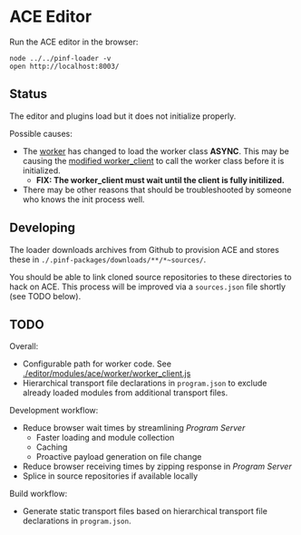 ACE Editor
==========

Run the ACE editor in the browser:

    node ../../pinf-loader -v
    open http://localhost:8003/


Status
------

The editor and plugins load but it does not initialize properly.

Possible causes:

  * The [worker](https://github.com/pinf/loader-js/blob/6740bd1fd8bb49974c145ca98fde92d67458786c/demos/ACE/worker/worker.js#L56-60) has changed
    to load the worker class **ASYNC**. This may be causing the [modified worker_client](https://github.com/pinf/loader-js/blob/6740bd1fd8bb49974c145ca98fde92d67458786c/demos/ACE/editor/modules/ace/worker/worker_client.js)
    to call the worker class before it is initialized.
    * **FIX: The worker_client must wait until the client is fully initilized.**
  * There may be other reasons that should be troubleshooted by someone who knows the init process well.


Developing
----------

The loader downloads archives from Github to provision ACE and stores these in `./.pinf-packages/downloads/**/*~sources/`.

You should be able to link cloned source repositories to these directories to hack on ACE. This process will be improved via
a `sources.json` file shortly (see TODO below).


TODO
----

Overall:

  * Configurable path for worker code. See [./editor/modules/ace/worker/worker_client.js](https://github.com/pinf/loader-js/blob/6740bd1fd8bb49974c145ca98fde92d67458786c/demos/ACE/editor/modules/ace/worker/worker_client.js#L19)
  * Hierarchical transport file declarations in `program.json` to exclude already loaded modules from additional transport files.

Development workflow:

  * Reduce browser wait times by streamlining _Program Server_
    * Faster loading and module collection
    * Caching
    * Proactive payload generation on file change
  * Reduce browser receiving times by zipping response in _Program Server_
  * Splice in source repositories if available locally

Build workflow:

  * Generate static transport files based on hierarchical transport file declarations in `program.json`.
